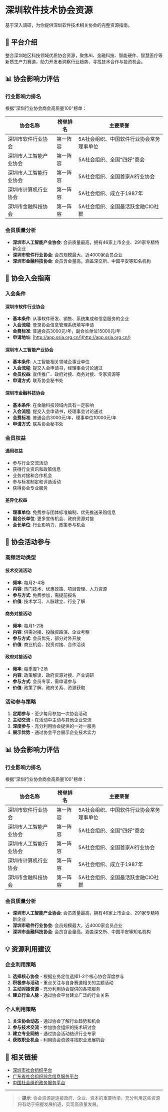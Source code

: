 # 深圳软件技术协会资源

基于深入调研，为你提供深圳软件技术相关协会的完整资源指南。

## 🎯 平台介绍

整合深圳地区科技领域优质协会资源，聚焦AI、金融科技、智能硬件、智慧医疗等新质生产力赛道，助力开发者洞察行业趋势、寻找技术合作与投资机会。

<AssociationGrid />

## 📊 协会影响力评估

### 行业影响力排名

根据"深圳行业协会商会高质量100"榜单：

| 协会名称 | 榜单排名 | 主要荣誉 |
|---------|---------|---------|
| 深圳市软件行业协会 | 第一阵容 | 5A社会组织、中国软件行业协会常务理事单位 |
| 深圳市人工智能产业协会 | 第一阵容 | 5A社会组织、全国"四好"商会 |
| 深圳市人工智能行业协会 | 第一阵容 | 5A社会组织、全国首家AI行业协会 |
| 深圳市计算机行业协会 | 第一阵容 | 5A社会组织、成立于1987年 |
| 深圳市金融科技协会 | 第一阵容 | 5A社会组织、全国最活跃金融CIO社群 |

### 会员质量分析

- **深圳市人工智能产业协会**: 会员质量最高，拥有46家上市企业、291家专精特新企业
- **深圳市软件行业协会**: 会员规模最大，近4000家会员企业
- **深圳市金融科技协会**: 会员含金量高，涵盖深交所、中国平安等知名机构

## 🎯 协会入会指南

### 入会条件

#### 深圳市软件行业协会
- **基本条件**: 从事软件研发、销售、系统集成和信息服务的企业
- **入会流程**: 登录协会信息管理系统填写申请
- **会费标准**: 普通会员3000元/年，副会长单位15000元/年
- **申请地址**: [http://app.ssia.org.cn/](http://app.ssia.org.cn/)

#### 深圳市人工智能产业协会
- **基本条件**: 人工智能相关领域企事业单位
- **入会流程**: 提交入会申请书，经理事会讨论通过
- **会员权益**: 宣传推广、政府对接、商务对接、专家资源等
- **申请方式**: 联系协会秘书处

#### 深圳市金融科技协会
- **基本条件**: 在金融科技领域内具有一定影响
- **入会流程**: 提交入会申请书，经理事会讨论通过
- **会费标准**: 普通会员3000元/年，理事单位10000元/年
- **申请方式**: 联系协会秘书处

### 会员权益

#### 通用权益
- 参与行业交流活动
- 获得行业资讯和政策信息
- 业务对接和合作机会
- 参与标准制定和评选活动
- 获得协会专业服务

#### 差异化权益
- **理事单位**: 免费参与团体标准编制、优先推送采购信息
- **副会长单位**: 更多宣传机会、政府资源对接
- **会长单位**: 行业影响力、政策参与机会

## 🚀 协会活动参与

### 高频活动类型

#### 技术交流活动
- **频率**: 每月2-4场
- **内容**: 热门技术、优惠政策、项目管理、人力资源
- **参与方式**: 免费参加，需提前报名
- **价值**: 技术学习、人脉建立、行业了解

#### 商务对接活动
- **频率**: 每月1-2场
- **内容**: 供需对接、投融资路演、企业考察
- **参与方式**: 会员优先，部分对外开放
- **价值**: 商业机会、投资对接、合作洽谈

#### 政府对接活动
- **频率**: 每季度1-2场
- **内容**: 政策解读、政府资源对接、产业调研
- **参与方式**: 会员专享，需申请参与
- **价值**: 政策了解、政府关系、资源获取

### 活动参与策略

1. **定期参与** - 至少每月参加一次协会活动
2. **主动交流** - 在活动中主动与其他企业交流
3. **深度参与** - 充分利用协会提供的一对一服务
4. **展示优势** - 通过协会平台展示企业技术实力

## 📊 协会影响力评估

### 行业影响力排名

根据"深圳行业协会商会高质量100"榜单：

| 协会名称 | 榜单排名 | 主要荣誉 |
|---------|---------|---------|
| 深圳市软件行业协会 | 第一阵容 | 5A社会组织、中国软件行业协会常务理事单位 |
| 深圳市人工智能产业协会 | 第一阵容 | 5A社会组织、全国"四好"商会 |
| 深圳市人工智能行业协会 | 第一阵容 | 5A社会组织、全国首家AI行业协会 |
| 深圳市计算机行业协会 | 第一阵容 | 5A社会组织、成立于1987年 |
| 深圳市金融科技协会 | 第一阵容 | 5A社会组织、全国最活跃金融CIO社群 |

### 会员质量分析

- **深圳市人工智能产业协会**: 会员质量最高，拥有46家上市企业、291家专精特新企业
- **深圳市软件行业协会**: 会员规模最大，近4000家会员企业
- **深圳市金融科技协会**: 会员含金量高，涵盖深交所、中国平安等知名机构

## 💡 资源利用建议

### 企业利用策略
1. **选择核心协会** - 根据业务定位选择1-2个核心协会深度参与
2. **积极参与活动** - 重点关注与自身赛道相关的主题活动
3. **主动对接资源** - 充分利用协会提供的各项服务
4. **建立行业人脉** - 通过协会平台建立广泛的行业关系

### 个人利用策略
1. **关注协会动态** - 通过协会了解行业趋势和机会
2. **参与技术交流** - 参加协会组织的技术研讨会
3. **建立专业网络** - 通过协会活动结识行业专家
4. **获取职业机会** - 利用协会资源寻找职业发展机会

## 🔗 相关链接

- [深圳市社会组织平台](http://sgj.mzj.sz.gov.cn:9008/#information)
- [广东省社会组织综合信息服务平台](http://smzt.gd.gov.cn/shzz/tjcx/shzzcx/?MainMC=%u6DF1%u5733)
- [中国社会组织政务服务平台](https://chinanpo.mca.gov.cn/)

---

> 💡 **提示**: 协会资源是连接政府、企业、资本的重要桥梁，充分利用这些资源将有助于把握发展机遇，实现高质量发展。
